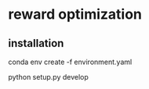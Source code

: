 # reward optimization

## installation

conda env create -f environment.yaml

python setup.py develop